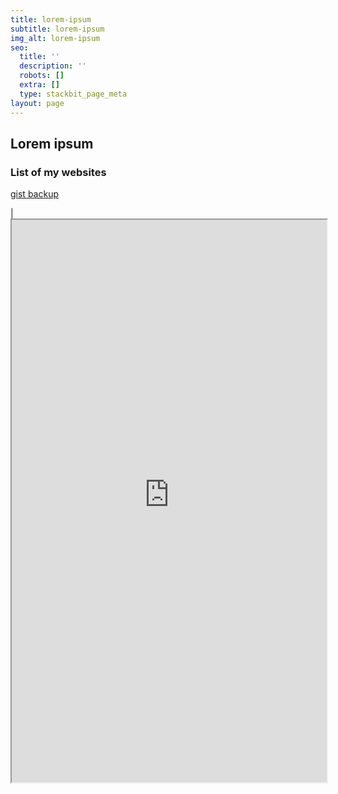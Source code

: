 ```yaml
---
title: lorem-ipsum
subtitle: lorem-ipsum
img_alt: lorem-ipsum
seo:
  title: ''
  description: ''
  robots: []
  extra: []
  type: stackbit_page_meta
layout: page
---
```

## Lorem ipsum


### List of my websites

[gist backup](https://en.wikipedia.org/wiki/Hiking)



| <iframe src="http://links-shortcut-site.vercel.app/" height="900px" width="100%"> </iframe>